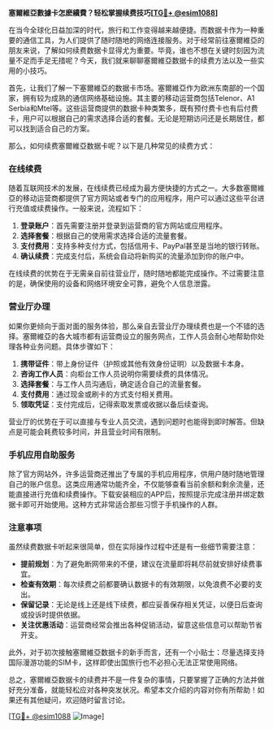**塞爾維亞數據卡怎麽續費？轻松掌握续费技巧[[TG💪+ @esim1088](https://t.me/s/esim1088)]**

在当今全球化日益加深的时代，旅行和工作变得越来越便捷。而数据卡作为一种重要的通信工具，为人们提供了随时随地的网络连接服务。对于经常前往塞爾維亞的朋友来说，了解如何续费数据卡显得尤为重要。毕竟，谁也不想在关键时刻因为流量不足而手足无措呢？今天，我们就来聊聊塞爾維亞数据卡的续费方法以及一些实用的小技巧。

首先，让我们了解一下塞爾維亞的数据卡市场。塞爾維亞作为欧洲东南部的一个国家，拥有较为成熟的通信网络基础设施。其主要的移动运营商包括Telenor、A1 Serbia和Mtel等。这些运营商提供的数据卡种类繁多，既有预付费卡也有后付费卡，用户可以根据自己的需求选择合适的套餐。无论是短期访问还是长期居住，都可以找到适合自己的方案。

那么，如何续费塞爾維亞数据卡呢？以下是几种常见的续费方式：

### 在线续费

随着互联网技术的发展，在线续费已经成为最方便快捷的方式之一。大多数塞爾維亞的移动运营商都提供了官方网站或者专门的应用程序，用户可以通过这些平台进行充值或续费操作。一般来说，流程如下：

1. **登录账户**：首先需要注册并登录到运营商的官方网站或应用程序。
2. **选择套餐**：根据自己的使用需求选择合适的流量套餐。
3. **支付费用**：支持多种支付方式，包括信用卡、PayPal甚至是当地的银行转账。
4. **确认续费**：完成支付后，系统会自动将新购买的流量添加到你的账户中。

在线续费的优势在于无需亲自前往营业厅，随时随地都能完成操作。不过需要注意的是，确保使用的设备和网络环境安全可靠，避免个人信息泄露。

### 营业厅办理

如果你更倾向于面对面的服务体验，那么亲自去营业厅办理续费也是一个不错的选择。塞爾維亞的各大城市都有运营商设立的服务网点，工作人员会耐心地帮助你处理各种业务问题。具体步骤如下：

1. **携带证件**：带上身份证件（护照或其他有效身份证明）以及数据卡本身。
2. **咨询工作人员**：向柜台工作人员说明你需要续费的具体情况。
3. **选择套餐**：与工作人员沟通后，确定适合自己的流量套餐。
4. **支付费用**：通过现金或刷卡的方式支付相关费用。
5. **领取凭证**：支付完成后，记得索取发票或收据以备后续查询。

营业厅的优势在于可以直接与专业人员交流，遇到问题时也能得到即时解答。但缺点是可能会耗费较多时间，并且营业时间有限制。

### 手机应用自助服务

除了官方网站外，许多运营商还推出了专属的手机应用程序，供用户随时随地管理自己的账户信息。这类应用通常功能齐全，不仅能够查看当前余额和剩余流量，还能直接进行充值和续费操作。下载安装相应的APP后，按照提示完成注册并绑定数据卡即可开始使用。这种方式非常适合那些习惯于手机操作的人群。

### 注意事项

虽然续费数据卡听起来很简单，但在实际操作过程中还是有一些细节需要注意：

- **提前规划**：为了避免断网带来的不便，建议在流量即将耗尽前就安排好续费事宜。
- **检查有效期**：每次续费之前都要确认数据卡的有效期限，以免浪费不必要的支出。
- **保留记录**：无论是线上还是线下续费，都应妥善保存相关凭证，以便日后查询或投诉时提供依据。
- **关注优惠活动**：运营商经常会推出各种促销活动，留意这些信息可以帮助节省开支。

此外，对于初次接触塞爾維亞数据卡的新手而言，还有一个小贴士：尽量选择支持国际漫游功能的SIM卡，这样即使出国旅行也不必担心无法正常使用网络。

总之，塞爾維亞数据卡的续费并不是一件复杂的事情，只要掌握了正确的方法并做好充分准备，就能轻松应对各种突发状况。希望本文介绍的内容对你有所帮助！如果还有其他疑问，欢迎随时留言讨论。

[[TG💪+ @esim1088](https://t.me/s/esim1088) ![Image](https://i.postimg.cc/4NQfJmqS/Snipaste-2025-05-13-00-14-12.png)]